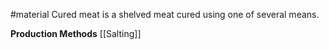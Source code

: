 #material
Cured meat is a shelved meat cured using one of several means.

**Production Methods**
[[Salting]]